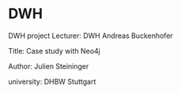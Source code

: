 # DWH

DWH project
Lecturer: DWH Andreas Buckenhofer

Title: Case study with Neo4j

Author: Julien Steininger

university: DHBW Stuttgart
